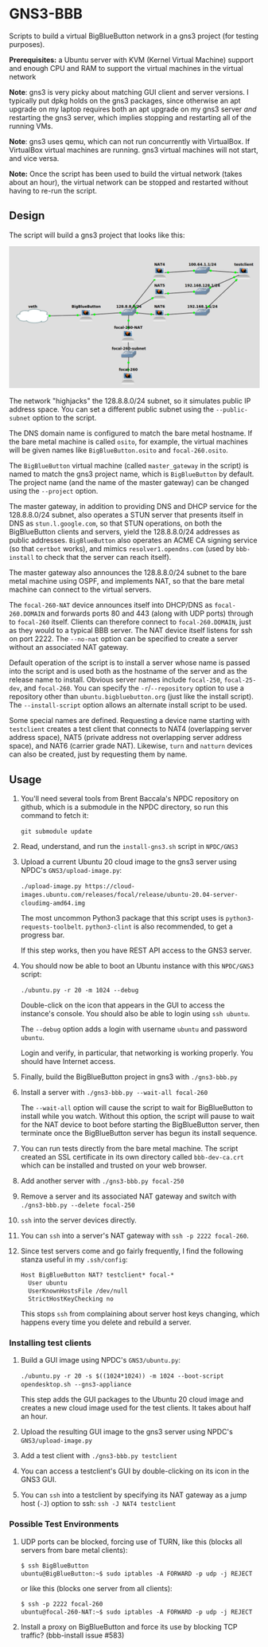 
# GNS3-BBB

Scripts to build a virtual BigBlueButton network in a gns3 project (for testing purposes).

**Prerequisites:** a Ubuntu server with KVM (Kernel Virtual Machine) support and enough CPU and RAM to support the virtual machines in the virtual network

**Note**: gns3 is very picky about matching GUI client and server versions.  I typically put dpkg holds on the gns3 packages, since otherwise an apt upgrade on my laptop requires both an apt upgrade on my gns3 server *and* restarting the gns3 server, which implies stopping and restarting all of the running VMs.

**Note**: gns3 uses qemu, which	can not	run concurrently with VirtualBox.  If VirtualBox virtual machines are running. gns3 virtual machines will not start, and vice versa.

**Note:** Once the script has been used to build the virtual network (takes about an hour), the virtual network can be stopped and restarted without having to re-run the script.

## Design

The script will build a gns3 project that looks like this:

![network diagram](README.png)

The network "highjacks" the 128.8.8.0/24 subnet, so it simulates public IP address space.  You can set a different public subnet using the `--public-subnet` option to the script.

The DNS domain name is configured to match the bare metal hostname.  If the bare metal machine is called `osito`, for example, the virtual machines will be given names like `BigBlueButton.osito` and `focal-260.osito`.

The `BigBlueButton` virtual machine (called `master_gateway` in the script) is named to match the gns3 project name, which is `BigBlueButton` by default.  The project name (and the name of the master gateway) can be changed using the `--project` option.

The master gateway, in addition to providing DNS and DHCP service for the 128.8.8.0/24 subnet, also operates a STUN server that presents itself in DNS as `stun.l.google.com`, so that STUN operations, on both the BigBlueButton clients and servers, yield the 128.8.8.0/24 addresses as public addresses.  `BigBlueButton` also operates an ACME CA signing service (so that `certbot` works), and mimics `resolver1.opendns.com` (used by `bbb-install` to check that the server can reach itself).

The master gateway also announces the 128.8.8.0/24 subnet to the bare metal machine using OSPF, and implements NAT, so that the bare metal machine can connect to the virtual servers.

The `focal-260-NAT` device announces itself into DHCP/DNS as `focal-260.DOMAIN` and forwards ports 80 and 443 (along with UDP ports) through to `focal-260` itself.  Clients can therefore connect to `focal-260.DOMAIN`, just as they would to a typical BBB server.  The NAT device itself listens for ssh on port 2222.  The `--no-nat` option can be specified to create a server without an associated NAT gateway.

Default operation of the script is to install a server whose name is passed into the script and is used both as the hostname of the server and as the release name to install.  Obvious server names include `focal-250`, `focal-25-dev`, and `focal-260`.  You can specify the `-r`/`--repository` option to use a repository other than `ubuntu.bigbluebutton.org` (just like the install script).  The `--install-script` option allows an alternate install script to be used.

Some special names are defined.  Requesting a device name starting with `testclient` creates a test client that connects to NAT4 (overlapping server address space), NAT5 (private address not overlapping server address space), and NAT6 (carrier grade NAT).  Likewise, `turn` and `natturn` devices can also be created, just by requesting them by name.

## Usage

1. You'll need several tools from Brent Baccala's NPDC repository on github, which is a submodule in the NPDC directory, so run this command to fetch it:

   `git submodule update`

1. Read, understand, and run the `install-gns3.sh` script in `NPDC/GNS3`

1. Upload a current Ubuntu 20 cloud image to the gns3 server using NPDC's `GNS3/upload-image.py`:

   `./upload-image.py https://cloud-images.ubuntu.com/releases/focal/release/ubuntu-20.04-server-cloudimg-amd64.img`

   The most uncommon Python3 package that this script uses is `python3-requests-toolbelt`.  `python3-clint` is also recommended, to get a progress bar.

   If this step works, then you have REST API access to the GNS3 server.

1. You should now be able to boot an Ubuntu instance with this `NPDC/GNS3` script:

   `./ubuntu.py -r 20 -m 1024 --debug`

   Double-click on the icon that appears in the GUI to access the instance's console.  You should also be able to login using `ssh ubuntu`.

   The `--debug` option adds a login with username `ubuntu` and password `ubuntu`.

   Login and verify, in particular, that networking is working properly.  You should have Internet access.

1. Finally, build the BigBlueButton project in gns3 with `./gns3-bbb.py`

1. Install a server with `./gns3-bbb.py --wait-all focal-260`

   The `--wait-all` option will cause the script to wait for BigBlueButton to install while you watch.  Without this option, the script will pause to wait for the NAT device to boot before starting the BigBlueButton server, then terminate once the BigBlueButton server has begun its install sequence.

1. You can run tests directly from the bare metal machine.  The script created an SSL certificate in its own directory called `bbb-dev-ca.crt` which can be installed and trusted on your web browser.
1. Add another server with `./gns3-bbb.py focal-250`
1. Remove a server and its associated NAT gateway and switch with `./gns3-bbb.py --delete focal-250`

1. `ssh` into the server devices directly.

1. You can `ssh` into a server's NAT gateway with `ssh -p 2222 focal-260`.

1. Since test servers come and go fairly frequently, I find the following stanza useful in my `.ssh/config`:

   ```
   Host BigBlueButton NAT? testclient* focal-*
     User ubuntu
     UserKnownHostsFile /dev/null
     StrictHostKeyChecking no
   ```

   This stops `ssh` from complaining about server host keys changing, which happens every time you delete and rebuild a server.

### Installing test clients

1. Build a GUI image using NPDC's `GNS3/ubuntu.py`:

   `./ubuntu.py -r 20 -s $((1024*1024)) -m 1024 --boot-script opendesktop.sh --gns3-appliance`

   This step adds the GUI packages to the Ubuntu 20 cloud image and creates a new cloud image used for the test clients. It takes about half an hour.

1. Upload the resulting GUI image to the gns3 server using NPDC's `GNS3/upload-image.py`

1. Add a test client with `./gns3-bbb.py testclient`

1. You can access a testclient's GUI by double-clicking on its icon in the GNS3 GUI.

1. You can `ssh` into a testclient by specifying its NAT gateway as a jump host (`-J`) option to ssh: `ssh -J NAT4 testclient`

### Possible Test Environments

1. UDP ports can be blocked, forcing use of TURN, like this (blocks all servers from bare metal clients):

   ```
   $ ssh BigBlueButton
   ubuntu@BigBlueButton:~$ sudo iptables -A FORWARD -p udp -j REJECT
   ```

   or like this (blocks one server from all clients):

   ```
   $ ssh -p 2222 focal-260
   ubuntu@focal-260-NAT:~$ sudo iptables -A FORWARD -p udp -j REJECT
   ```

2. Install a proxy on BigBlueButton and force its use by blocking TCP traffic?  (bbb-install issue #583)
